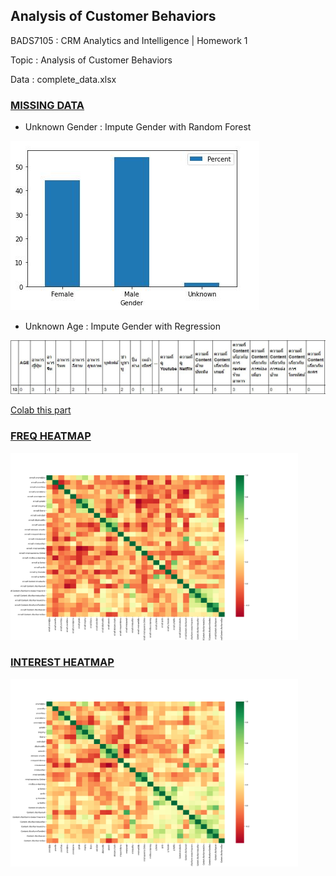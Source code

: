 ## **Analysis of Customer Behaviors**

BADS7105 : CRM Analytics and Intelligence | Homework 1

Topic : Analysis of Customer Behaviors

Data : complete_data.xlsx

### <ins> MISSING DATA </ins>

- Unknown Gender : Impute Gender with Random Forest 

<p >
 <img  src="./HW1_IMPUTE_GENDER.JPG">
</p>

- Unknown Age : Impute Gender with Regression

<p >
 <img  src="./HW1_IMPUTE_AGE.JPG">
</p>

[Colab this part](https://github.com/theptat002/BADS7105-CRM-Analytics-and-Intelligence/blob/main/Homework%2001/BADS7105_Homework_01_PART02_Impute_Missing.ipynb)

### <ins> FREQ HEATMAP </ins>

<p>
 <img  width="460" height="300" src="./heat_map_freq.png">
</p>

### <ins> INTEREST HEATMAP </ins>

<p>
 <img  width="460" height="300" src="./heat_map_interest.png">
</p>
